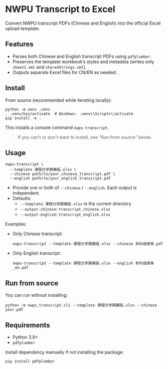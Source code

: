 # NWPU Transcript to Excel

Convert NWPU transcript PDFs (Chinese and English) into the official Excel upload template.

## Features
- Parses both Chinese and English transcript PDFs using `pdfplumber`.
- Preserves the template workbook’s styles and metadata (writes only `sheet1.xml` and `sharedStrings.xml`).
- Outputs separate Excel files for CN/EN as needed.

## Install
From source (recommended while iterating locally):

```
python -m venv .venv
. .venv/bin/activate  # Windows: .venv\\Scripts\\activate
pip install -e .
```

This installs a console command `nwpu-transcript`.

> If you can’t or don’t want to install, see “Run from source” below.

## Usage
```
nwpu-transcript \
  --template 课程分学期模版.xlsx \
  --chinese path/to/your_chinese_transcript.pdf \
  --english path/to/your_english_transcript.pdf
```

- Provide one or both of `--chinese` / `--english`. Each output is independent.
- Defaults:
  - `--template`: `课程分学期模版.xlsx` in the current directory
  - `--output-chinese`: `transcript_chinese.xlsx`
  - `--output-english`: `transcript_english.xlsx`

Examples:
- Only Chinese transcript:
  ```
  nwpu-transcript --template 课程分学期模版.xlsx --chinese 本科成绩单.pdf
  ```
- Only English transcript:
  ```
  nwpu-transcript --template 课程分学期模版.xlsx --english 本科成绩单_en.pdf
  ```

## Run from source
You can run without installing:

```
python -m nwpu_transcript.cli --template 课程分学期模版.xlsx --chinese your.pdf
```

## Requirements
- Python 3.9+
- `pdfplumber`

Install dependency manually if not installing the package:

```
pip install pdfplumber
```
